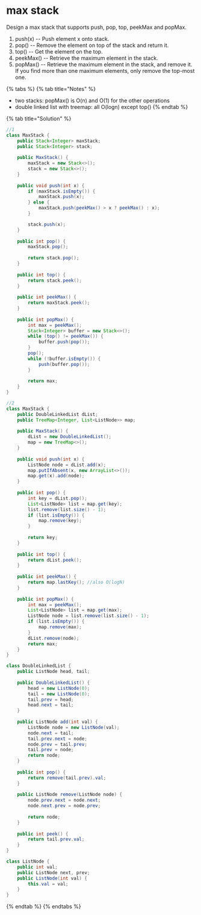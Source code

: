 # max stack

Design a max stack that supports push, pop, top, peekMax and popMax.

1. push\(x\) -- Push element x onto stack.
2. pop\(\) -- Remove the element on top of the stack and return it.
3. top\(\) -- Get the element on the top.
4. peekMax\(\) -- Retrieve the maximum element in the stack.
5. popMax\(\) -- Retrieve the maximum element in the stack, and remove it. If you find more than one maximum elements, only remove the top-most one.

{% tabs %}
{% tab title="Notes" %}
* two stacks: popMax\(\) is O\(n\) and O\(1\) for the other operations
* double linked list with treemap: all O\(logn\) except top\(\) 
{% endtab %}

{% tab title="Solution" %}
```java
//1
class MaxStack {
    public Stack<Integer> maxStack;
    public Stack<Integer> stack;
    
    public MaxStack() {
        maxStack = new Stack<>();
        stack = new Stack<>();
    }
    
    public void push(int x) {
        if (maxStack.isEmpty()) {
            maxStack.push(x);
        } else {
            maxStack.push(peekMax() > x ? peekMax() : x);
        }

        stack.push(x);
    }
    
    public int pop() {
        maxStack.pop();
        
        return stack.pop();
    }
    
    public int top() {
        return stack.peek();
    }
    
    public int peekMax() {
        return maxStack.peek();
    }
    
    public int popMax() {
        int max = peekMax();
        Stack<Integer> buffer = new Stack<>();
        while (top() != peekMax()) {
            buffer.push(pop());
        }
        pop();
        while (!buffer.isEmpty()) {
            push(buffer.pop());
        }
        
        return max;
    }
}

//2
class MaxStack {
    public DoubleLinkedList dList;
    public TreeMap<Integer, List<ListNode>> map;
    
    public MaxStack() {
        dList = new DoubleLinkedList();
        map = new TreeMap<>();
    }
    
    public void push(int x) {
        ListNode node = dList.add(x);
        map.putIfAbsent(x, new ArrayList<>());
        map.get(x).add(node);
    }
    
    public int pop() {
        int key = dList.pop();
        List<ListNode> list = map.get(key);
        list.remove(list.size() - 1);
        if (list.isEmpty()) {
            map.remove(key);
        }
        
        return key;
    }
    
    public int top() {
        return dList.peek();
    }
    
    public int peekMax() {
        return map.lastKey(); //also O(logN)
    }
    
    public int popMax() {
        int max = peekMax();
        List<ListNode> list = map.get(max);
        ListNode node = list.remove(list.size() - 1);
        if (list.isEmpty()) {
            map.remove(max);
        }
        dList.remove(node);
        return max;
    }
}

class DoubleLinkedList {
    public ListNode head, tail;
    
    public DoubleLinkedList() {
        head = new ListNode(0);
        tail = new ListNode(0);
        tail.prev = head;
        head.next = tail;
    }
    
    public ListNode add(int val) {
        ListNode node = new ListNode(val);
        node.next = tail;
        tail.prev.next = node;
        node.prev = tail.prev;
        tail.prev = node;
        return node;
    }
    
    public int pop() {
        return remove(tail.prev).val;
    }
    
    public ListNode remove(ListNode node) {
        node.prev.next = node.next;
        node.next.prev = node.prev;
        
        return node;
    }
    
    public int peek() {
        return tail.prev.val;
    }
}

class ListNode {
    public int val;
    public ListNode next, prev;
    public ListNode(int val) {
        this.val = val;
    }
}
```
{% endtab %}
{% endtabs %}

